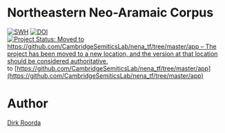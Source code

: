 # Northeastern Neo-Aramaic Corpus

[![SWH](https://archive.softwareheritage.org/badge/origin/https://github.com/annotation/app-nena/)](https://archive.softwareheritage.org/browse/origin/https://github.com/annotation/app-nena/)
[![DOI](https://zenodo.org/badge/DOI/10.5281/zenodo.3909532.svg)](https://doi.org/10.5281/zenodo.3909532)
[![Project Status: Moved to https://github.com/CambridgeSemiticsLab/nena_tf/tree/master/app – The project has been moved to a new location, and the version at that location should be considered authoritative.](https://www.repostatus.org/badges/latest/moved.svg)](https://www.repostatus.org/#moved) to [https://github.com/CambridgeSemiticsLab/nena_tf/tree/master/app](https://github.com/CambridgeSemiticsLab/nena_tf/tree/master/app)

# Author

[Dirk Roorda](https://github.com/dirkroorda)

